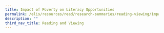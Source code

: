 ```yaml
---
title: Impact of Poverty on Literacy Opportunities
permalink: /elis/resources/read/research-summaries/reading-viewing/impact-of-poverty-on-literacy-opportunities/
description: ""
third_nav_title: Reading and Viewing
---
```

